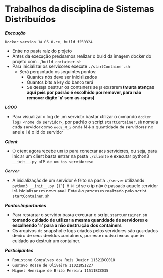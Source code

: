 # Trabalhos da disciplina de Sistemas Distribuídos


***Execução***

`Docker version 18.05.0-ce, build f150324`

- Entre no pasta raiz do projeto
- Antes da execução precisamos realizar o build da imagem docker do projeto com `./build_container.sh`
- Para inicializar os servidores execute `./startContainer.sh`
    - Será perguntado os seguintes pontos:
        - Quantos nós deve ser inicializados
        - Quantos bits a key do banco terá
        - Se deseja destruir os containers se já existirem **(Muita atenção aqui pois por padrão é escolhido por remover, para não remover digite 'n' sem as aspas)**


***LOGS***

- Para visualizar o log de um servidor bastar utilizar o comando `docker logs <nome do servidor>`, por padrão o script `startContainer.sh` nomeia cada servidor como `node_N_i` onde N é a quantidade de servidores no anel e i é o id do servidor

***Client***
- O client agora recebe um ip para conectar aos servidores, ou seja, para iniciar um client basta entrar na pasta `./cliente` e executar python3 `__init__.py <IP de um dos servidores>`

***Server***
- A inicialização de um servidor é feito na pasta `./server` utilizando `python3 __init__.py [IP] M N id` se o ip não é passado aquele servidor irá inicializar um novo anel. Este é o processo realizado pelo script `startContainer.sh`

***Pontos Importantes***

- Para restartar o servidor basta executar o script `startContainer.sh` **tomando cuidado de utilizar a mesma quantidade de servidores e escolhendo 'n' para a não destruição dos containers**
- Os arquivos de snapshot e logs criados pelos servidores são guardados dentro de seus devidos containers, por este motivo temos que ter cuidado ao destruir um container.


***Participantes***

- `Ronistone Gonçalves dos Reis Junior 11521BCC018`  
- `Gustavo Rosse de Oliveira 11021BSI227`  
- `Miguel Henrique de Brito Pereira 11511BCC035`